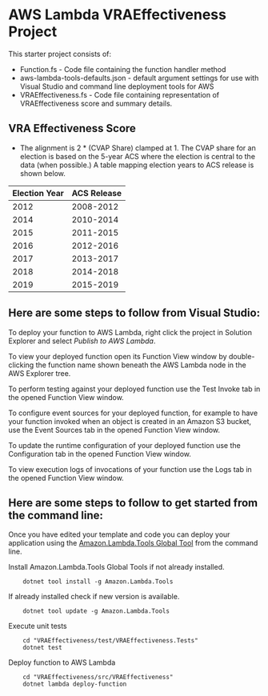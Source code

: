 # AWS Lambda VRAEffectiveness Project

This starter project consists of:
* Function.fs - Code file containing the function handler method
* aws-lambda-tools-defaults.json - default argument settings for use with Visual Studio and command line deployment tools for AWS
* VRAEffectiveness.fs - Code file containing representation of VRAEffectiveness score and summary details.

## VRA Effectiveness Score

* The alignment is 2 * (CVAP Share) clamped at 1.  The CVAP share for an election is based on the 5-year ACS where the election is central to the data (when possible.)  A table mapping election years to ACS release is shown below.


|Election Year  |ACS Release  |
|---------|-----------|
|2012     | 2008-2012 |
|2014     | 2010-2014 |
|2015     | 2011-2015 |
|2016     | 2012-2016 |
|2017     | 2013-2017 |
|2018     | 2014-2018 |
|2019     | 2015-2019 |



## Here are some steps to follow from Visual Studio:

To deploy your function to AWS Lambda, right click the project in Solution Explorer and select *Publish to AWS Lambda*.

To view your deployed function open its Function View window by double-clicking the function name shown beneath the AWS Lambda node in the AWS Explorer tree.

To perform testing against your deployed function use the Test Invoke tab in the opened Function View window.

To configure event sources for your deployed function, for example to have your function invoked when an object is created in an Amazon S3 bucket, use the Event Sources tab in the opened Function View window.

To update the runtime configuration of your deployed function use the Configuration tab in the opened Function View window.

To view execution logs of invocations of your function use the Logs tab in the opened Function View window.

## Here are some steps to follow to get started from the command line:

Once you have edited your template and code you can deploy your application using the [Amazon.Lambda.Tools Global Tool](https://github.com/aws/aws-extensions-for-dotnet-cli#aws-lambda-amazonlambdatools) from the command line.

Install Amazon.Lambda.Tools Global Tools if not already installed.
```
    dotnet tool install -g Amazon.Lambda.Tools
```

If already installed check if new version is available.
```
    dotnet tool update -g Amazon.Lambda.Tools
```

Execute unit tests
```
    cd "VRAEffectiveness/test/VRAEffectiveness.Tests"
    dotnet test
```

Deploy function to AWS Lambda
```
    cd "VRAEffectiveness/src/VRAEffectiveness"
    dotnet lambda deploy-function
```
